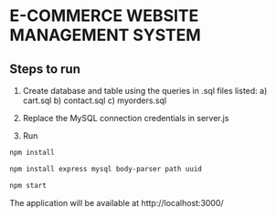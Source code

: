 # E-COMMERCE WEBSITE MANAGEMENT SYSTEM
## Steps to run
1. Create database and table using the queries in .sql files listed:
    a) cart.sql
    b) contact.sql
    c) myorders.sql

2. Replace the MySQL connection credentials in server.js

3. Run
```sh
npm install
```
```sh
npm install express mysql body-parser path uuid
```
```sh
npm start
```

The application will be available at http://localhost:3000/
